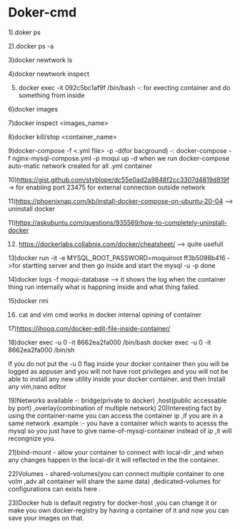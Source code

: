 # Doker-cmd

1).doker ps

2).docker ps -a

3)docker newtwork ls

4)docker newtwork inspect <newtwork name>

5) docker exec -it <container-id>092c5bc1af9f /bin/bash  -: for execting container and do something from inside
  
6)docker images
  
7)docker inspect <images_name>
  
8)docker kill/stop <container_name>
  
9)docker-compose -f <.yml file> -p <networkName> -d(for bacground) -: docker-compose -f nginx-mysql-compose.yml -p moqui up -d
when we run docker-compose auto-matic network created for all .yml container 
  
10)https://gist.github.com/styblope/dc55e0ad2a9848f2cc3307d4819d819f -> for enabling port 23475 for external connection outside network
  
11)https://phoenixnap.com/kb/install-docker-compose-on-ubuntu-20-04  --> uninstall docker
  
11)https://askubuntu.com/questions/935569/how-to-completely-uninstall-docker

12) https://dockerlabs.collabnix.com/docker/cheatsheet/  --> quite usefull

13)docker run -it -e MYSQL_ROOT_PASSWORD=moquiroot ff3b5098b416 ->for startting server and then go inside and start the mysql -u -p done

14)docker logs -f moqui-database<container-name>  --> it shows the log when the container thing run internally what is happning inside and what thing failed.

15)docker rmi <image-id>

16) cat and vim cmd works in docker internal opining of container

17)https://jhooq.com/docker-edit-file-inside-container/
  
18)docker exec -u 0 -it 8662ea2fa000 /bin/bash
docker exec -u 0 -it 8662ea2fa000 /bin/sh

If you do not put the -u 0 flag inside your docker container then you will be logged as appuser and you will not have root privileges and you will not be able to install any new utility inside your docker container.
and then Install any vim,nano editor

19)Networks available -: bridge(private to docker) ,host(public accessable by port) ,overlay(combination of multiple network)
20)Interesting fact by using the container-name you can access the container ip ,if you are in a same network .example :- you have a container which wants to acesss the mysql so you just have to give name-of-mysql-container instead of ip ,it will recongnize you.
  
21)bind-mount - allow your container to connect with local-dir ,and when any changes happen in the local-dir it will reflected in the the container.
  
22)Volumes - shared-volumes(you can connect multiple container to one volm ,adv all container will share the same data) ,dedicated-volumes for configurations can exists here .
  
23)Docker hub is default registry for docker-host ,you can change it or make you own docker-registry by having a container of it and now you can save your images on that.
  

